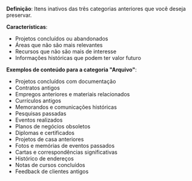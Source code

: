 **Definição**: Itens inativos das três categorias anteriores que você deseja preservar.

**Características**:
- Projetos concluídos ou abandonados
- Áreas que não são mais relevantes
- Recursos que não são mais de interesse
- Informações históricas que podem ter valor futuro

**Exemplos de conteúdo para a categoria "Arquivo"**:
- Projetos concluídos com documentação
- Contratos antigos
- Empregos anteriores e materiais relacionados
- Currículos antigos
- Memorandos e comunicações históricas
- Pesquisas passadas
- Eventos realizados
- Planos de negócios obsoletos
- Diplomas e certificados
- Projetos de casa anteriores
- Fotos e memórias de eventos passados
- Cartas e correspondências significativas
- Histórico de endereços
- Notas de cursos concluídos
- Feedback de clientes antigos